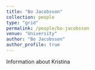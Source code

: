 ```yaml
---
title: "Bo Jacobsson"
collection: people
type: "grid"
permalink: /people/bo-jacobsson
venue: "University"
author: "Bo Jacobsson"
author_profile: true
---
```

Information about Kristina